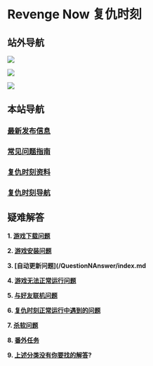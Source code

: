 # Revenge Now 复仇时刻

## 站外导航
[![](https://gitee.com/Zero_Fanker/Revenge-Now-Wiki/raw/master/LOGO_Tieba.jpg)](https://tieba.baidu.com/f?kw=%E5%A4%8D%E4%BB%87%E6%97%B6%E5%88%BB&ie=utf-8)

[![](https://gitee.com/Zero_Fanker/Revenge-Now-Wiki/raw/master/LOGO_Bilibili.jpg)](https://space.bilibili.com/25328668)

[![](https://gitee.com/Zero_Fanker/Revenge-Now-Wiki/raw/master/LOGO_MODDB.jpg)](https://www.moddb.com/mods/revenge-now)

## 本站导航
### [最新发布信息](./Publishment.md)

### [常见问题指南](/QuestionNAnswer/index.md)

### [复仇时刻资料](./复仇时刻资料.md)

### [复仇时刻导航](./链接导航.md)

## 疑难解答 

**1. [游戏下载问题](/QuestionNAnswer/index.md)**

**2. [游戏安装问题](/QuestionNAnswer/游戏安装问题.md)**

**3. [自动更新问题](/QuestionNAnswer/index.md**

**4. [游戏无法正常运行问题](/QuestionNAnswer/index.md)**

**5. [与好友联机问题](/QuestionNAnswer/index.md)**

**6. [复仇时刻正常运行中遇到的问题](/QuestionNAnswer/index.md)**

**7. [杀软问题](/QuestionNAnswer/index.md)**

**8. [番外任务](/QuestionNAnswer/index.md)**

**9. [上述分类没有你要找的解答](/QuestionNAnswer/游戏安装问题.md)?**
